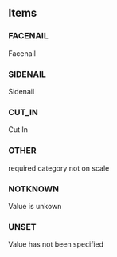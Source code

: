 

<!-- end of short definition -->
## Items

### FACENAIL
Facenail

### SIDENAIL
Sidenail

### CUT_IN
Cut In

### OTHER
required category not on scale

### NOTKNOWN
Value is unkown

### UNSET
Value has not been specified
